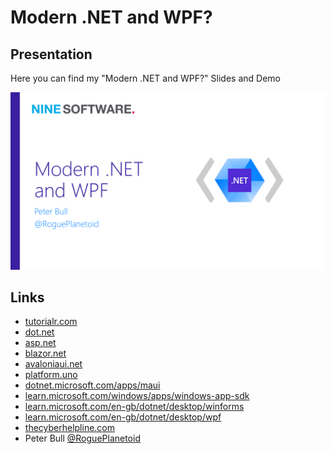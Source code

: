 # Modern .NET and WPF?

## Presentation

Here you can find my "Modern .NET and WPF?" Slides and Demo

![Modern .NET and WPF](Assets/modern-dot-net-and-wpf.png)

## Links

- [tutorialr.com](https://www.tutorialr.com/)
- [dot.net](https://www.dot.net/)
- [asp.net](https://www.asp.net/)
- [blazor.net](https://www.blazor.net/)
- [avaloniaui.net](https://www.avaloniaui.net])
- [platform.uno](https://platform.uno/)
- [dotnet.microsoft.com/apps/maui](https://dotnet.microsoft.com/apps/maui)
- [learn.microsoft.com/windows/apps/windows-app-sdk](https://learn.microsoft.com/windows/apps/windows-app-sdk/)
- [learn.microsoft.com/en-gb/dotnet/desktop/winforms](https://learn.microsoft.com/en-gb/dotnet/desktop/winforms/)
- [learn.microsoft.com/en-gb/dotnet/desktop/wpf](https://learn.microsoft.com/en-gb/dotnet/desktop/wpf/)
- [thecyberhelpline.com](https://www.thecyberhelpline.com)
- Peter Bull [@RoguePlanetoid](https://www.twitter.com/RoguePlanetoid)

